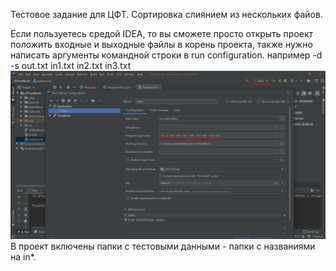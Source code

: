 Тестовое задание для ЦФТ. Сортировка слиянием из нескольких файов.

Если пользуетесь средой IDEA, то вы сможете просто открыть проект 
положить входные и выходные файлы в корень проекта, также нужно
написать аргументы командной строки в run configuration.
например -d -s out.txt in1.txt in2.txt in3.txt
![Инструкция по запуску](https://github.com/vSinica/cftTestWork/blob/master/image/Screenshot_5.png)
В проект включены папки с тестовыми данными - папки с названиями на in*.
